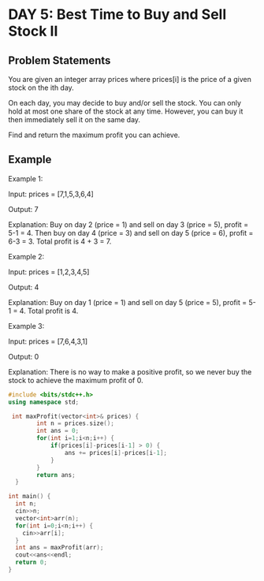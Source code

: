 # DAY 5: Best Time to Buy and Sell Stock II


## Problem Statements

You are given an integer array prices where prices[i] is the price of a given stock on the ith day.

On each day, you may decide to buy and/or sell the stock. You can only hold at most one share of the stock at any time. However, you can buy it then immediately sell it on the same day.

Find and return the maximum profit you can achieve.
 


## Example

Example 1:

Input: prices = [7,1,5,3,6,4]

Output: 7

Explanation: Buy on day 2 (price = 1) and sell on day 3 (price = 5), profit = 5-1 = 4.
Then buy on day 4 (price = 3) and sell on day 5 (price = 6), profit = 6-3 = 3.
Total profit is 4 + 3 = 7.


Example 2:

Input: prices = [1,2,3,4,5]

Output: 4

Explanation: Buy on day 1 (price = 1) and sell on day 5 (price = 5), profit = 5-1 = 4.
Total profit is 4.


Example 3:

Input: prices = [7,6,4,3,1]

Output: 0

Explanation: There is no way to make a positive profit, so we never buy the stock to achieve the maximum profit of 0.
 

```C++
#include <bits/stdc++.h>
using namespace std;

 int maxProfit(vector<int>& prices) {
        int n = prices.size();
        int ans = 0;
        for(int i=1;i<n;i++) {
            if(prices[i]-prices[i-1] > 0) {
                ans += prices[i]-prices[i-1];
            }
        }
        return ans;
  }

int main() {
  int n;
  cin>>n;
  vector<int>arr(n);
  for(int i=0;i<n;i++) {
    cin>>arr[i];
  }
  int ans = maxProfit(arr);
  cout<<ans<<endl;
  return 0;
}
```
